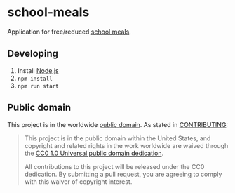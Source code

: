 # school-meals
Application for free/reduced [school meals](http://www.fns.usda.gov/school-meals/child-nutrition-programs).

## Developing

1. Install [Node.js](https://nodejs.org)
2. `npm install`
3. `npm run start`

## Public domain

This project is in the worldwide [public domain](LICENSE.md). As stated in [CONTRIBUTING](CONTRIBUTING.md):

> This project is in the public domain within the United States, and copyright and related rights in the work worldwide are waived through the [CC0 1.0 Universal public domain dedication](https://creativecommons.org/publicdomain/zero/1.0/).
>
> All contributions to this project will be released under the CC0 dedication. By submitting a pull request, you are agreeing to comply with this waiver of copyright interest.
